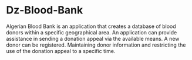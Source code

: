 # Dz-Blood-Bank
Algerian Blood Bank is an application that creates a database of blood donors within a specific geographical area. An application can provide assistance in sending a donation appeal via the available means. A new donor can be registered. Maintaining donor information and restricting the use of the donation appeal to a specific time.
